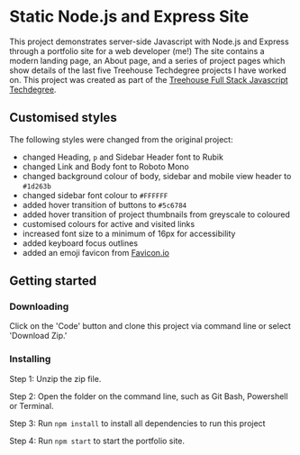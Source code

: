 # Static Node.js and Express Site

This project demonstrates server-side Javascript with Node.js and Express through a portfolio site for a web developer (me!) The site contains a modern landing page, an About page, and a series of project pages which show details of the last five Treehouse Techdegree projects I have worked on. This project was created as part of the [Treehouse Full Stack Javascript Techdegree](https://teamtreehouse.com/techdegree/full-stack-javascript).

## Customised styles
The following styles were changed from the original project:
- changed Heading, `p` and Sidebar Header font to Rubik
- changed Link and Body font to Roboto Mono
- changed background colour of body, sidebar and mobile view header to `#1d263b`
- changed sidebar font colour to `#FFFFFF`
- added hover transition of buttons to `#5c6784`
- added hover transition of project thumbnails from greyscale to coloured
- customised colours for active and visited links
- increased font size to a minimum of 16px for accessibility
- added keyboard focus outlines
- added an emoji favicon from [Favicon.io](https://favicon.io/emoji-favicons/hippopotamus)

## Getting started
### Downloading
Click on the 'Code' button and clone this project via command line or select 'Download Zip.'

### Installing
Step 1: Unzip the zip file.

Step 2: Open the folder on the command line, such as Git Bash, Powershell or Terminal.

Step 3: Run `npm install` to install all dependencies to run this project

Step 4: Run `npm start` to start the portfolio site.